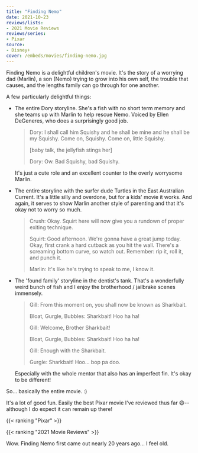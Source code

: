 ```yaml
---
title: "Finding Nemo"
date: 2021-10-23
reviews/lists:
- 2021 Movie Reviews
reviews/series:
- Pixar
source: 
- Disney+
cover: /embeds/movies/finding-nemo.jpg
---
```


Finding Nemo is a delightful children's movie. It's the story of a worrying dad (Marlin), a son (Nemo) trying to grow into his own self, the trouble that causes, and the lengths family can go through for one another. 

<!--more-->

A few particularly delightful things: 

- The entire Dory storyline. She's a fish with no short term memory and she teams up with Marlin to help rescue Nemo. Voiced by Ellen DeGeneres, who does a surprisingly good job. 

    > Dory: I shall call him Squishy and he shall be mine and he shall be my Squishy. Come on, Squishy. Come on, little Squishy.
    > 
    > [baby talk, the jellyfish stings her]
    > 
    > Dory: Ow. Bad Squishy, bad Squishy.

    It's just a cute role and an excellent counter to the overly worrysome Marlin. 

- The entire storyline with the surfer dude Turtles in the East Australian Current. It's a little silly and overdone, but for a kids' movie it works. And again, it serves to show Marlin another style of parenting and that it's okay not to worry so much. 

    > Crush: Okay. Squirt here will now give you a rundown of proper exiting technique.
    > 
    > Squirt: Good afternoon. We're gonna have a great jump today. Okay, first crank a hard cutback as you hit the wall. There's a screaming bottom curve, so watch out. Remember: rip it, roll it, and punch it.
    > 
    > Marlin: It's like he's trying to speak to me, I know it.

- The 'found family' storyline in the dentist's tank. That's a wonderfully weird bunch of fish and I enjoy the brotherhood / jailbrake scenes immensely.

    > Gill: From this moment on, you shall now be known as Sharkbait.
    > 
    > Bloat, Gurgle, Bubbles: Sharkbait! Hoo ha ha!
    > 
    > Gill: Welcome, Brother Sharkbait!
    > 
    > Bloat, Gurgle, Bubbles: Sharkbait! Hoo ha ha!
    > 
    > Gill: Enough with the Sharkbait.
    > 
    > Gurgle: Sharkbait! Hoo... bop pa doo.

    Especially with the whole mentor that also has an imperfect fin. It's okay to be different!

So... basically the entire movie. :)

It's a lot of good fun. Easily the best Pixar movie I've reviewed thus far :smile:--although I do expect it can remain up there!

{{< ranking "Pixar" >}}

{{< ranking "2021 Movie Reviews" >}}

Wow. Finding Nemo first came out nearly 20 years ago... I feel old. 